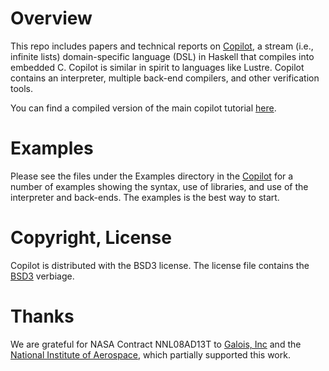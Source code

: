 Overview
========
This repo includes papers and technical reports on
[Copilot](https://github.com/Copilot-Language/Copilot/), a stream (i.e.,
infinite lists) domain-specific language (DSL) in Haskell that compiles into
embedded C.  Copilot is similar in spirit to languages like Lustre.  Copilot
contains an interpreter, multiple back-end compilers, and other verification
tools.

You can find a compiled version of the main copilot tutorial
[here](https://copilot-language.github.io/copilot_tutorial.pdf).

Examples
=========
Please see the files under the Examples directory in the
[Copilot](http://hackage.haskell.org/package/copilot) for a number of examples
showing the syntax, use of libraries, and use of the interpreter and back-ends.
The examples is the best way to start.

Copyright, License
==================
Copilot is distributed with the BSD3 license. The license file contains the
[BSD3](http://en.wikipedia.org/wiki/BSD_licenses) verbiage.

Thanks
======
We are grateful for NASA Contract NNL08AD13T to [Galois,
Inc](http://corp.galois.com/) and the [National Institute of
Aerospace](http://www.nianet.org/), which partially supported this work.

